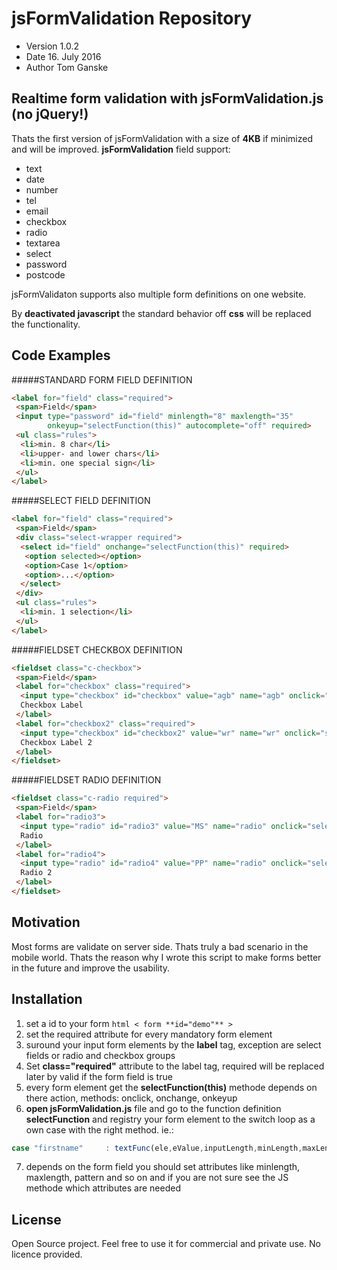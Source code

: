 # jsFormValidation Repository

- Version 1.0.2
- Date 16. July 2016
- Author Tom Ganske


## Realtime form validation with jsFormValidation.js (no jQuery!)

Thats the first version of jsFormValidation with a size of **4KB** if minimized and will be improved.
**jsFormValidation** field support:
- text
- date
- number
- tel
- email
- checkbox
- radio
- textarea
- select
- password
- postcode

jsFormValidaton supports also multiple form definitions on one website.

By **deactivated javascript** the standard behavior off **css** will be replaced the functionality.


## Code Examples

#####STANDARD FORM FIELD DEFINITION
```html
<label for="field" class="required">
 <span>Field</span>
 <input type="password" id="field" minlength="8" maxlength="35" 
        onkeyup="selectFunction(this)" autocomplete="off" required>
 <ul class="rules">
  <li>min. 8 char</li>
  <li>upper- and lower chars</li>
  <li>min. one special sign</li>
 </ul>
</label>
```

#####SELECT FIELD DEFINITION
```html
<label for="field" class="required">
 <span>Field</span>
 <div class="select-wrapper required">
  <select id="field" onchange="selectFunction(this)" required>
   <option selected></option>
   <option>Case 1</option>
   <option>...</option>
  </select>
 </div>
 <ul class="rules">
  <li>min. 1 selection</li>
 </ul>
</label>
```

#####FIELDSET CHECKBOX DEFINITION
```html
<fieldset class="c-checkbox">
 <span>Field</span>
 <label for="checkbox" class="required">
  <input type="checkbox" id="checkbox" value="agb" name="agb" onclick="selectFunction(this)" required>
  Checkbox Label
 </label>
 <label for="checkbox2" class="required">
  <input type="checkbox" id="checkbox2" value="wr" name="wr" onclick="selectFunction(this)" required>
  Checkbox Label 2
 </label>
</fieldset>
```

#####FIELDSET RADIO DEFINITION
```html
<fieldset class="c-radio required">
 <span>Field</span>
 <label for="radio3">
  <input type="radio" id="radio3" value="MS" name="radio" onclick="selectFunction(this)" required>
  Radio
 </label>
 <label for="radio4">
  <input type="radio" id="radio4" value="PP" name="radio" onclick="selectFunction(this)">
  Radio 2
 </label>
</fieldset>
```

## Motivation

Most forms are validate on server side. Thats truly a bad scenario in the mobile world.
Thats the reason why I wrote this script to make forms better in the future and
improve the usability.


## Installation

1. set a id to your form
   ```html < form **id="demo"** > ```
2. set the required attribute for every mandatory form element
3. suround your input form elements by the **label** tag,
   exception are select fields or radio and checkbox groups 
4. Set **class="required"** attribute to the label tag, required will be replaced later by valid if the form field is true 
5. every form element get the **selectFunction(this)** methode depends on there action, methods: onclick, onchange, onkeyup
6. **open jsFormValidation.js** file and go to the function definition **selectFunction** and registry your form element to the switch loop as a own case with the right method. ie.: 
  ```javascript
  case "firstname"     : textFunc(ele,eValue,inputLength,minLength,maxLength,rules);break;
  ```
7. depends on the form field you should set attributes like minlength, maxlength, pattern and so on and if you are not sure see the JS methode which attributes are needed


## License

Open Source project. Feel free to use it for commercial and private use. No licence provided.